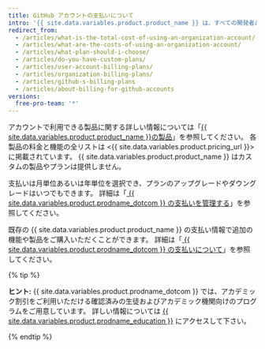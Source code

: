 ```yaml
---
title: GitHub アカウントの支払いについて
intro: '{{ site.data.variables.product.product_name }} は、すべての開発者あるいは Team に対して無償版と有償版の製品が用意されています。'
redirect_from:
  - /articles/what-is-the-total-cost-of-using-an-organization-account/
  - /articles/what-are-the-costs-of-using-an-organization-account/
  - /articles/what-plan-should-i-choose/
  - /articles/do-you-have-custom-plans/
  - /articles/user-account-billing-plans/
  - /articles/organization-billing-plans/
  - /articles/github-s-billing-plans
  - /articles/about-billing-for-github-accounts
versions:
  free-pro-team: '*'
---
```


アカウントで利用できる製品に関する詳しい情報については「[{{ site.data.variables.product.product_name }}の製品](/articles/github-s-products)」を参照してください。 各製品の料金と機能の全リストは <{{ site.data.variables.product.pricing_url }}> に掲載されています。 {{ site.data.variables.product.product_name }} はカスタムの製品やプランは提供しません。

支払いは月単位あるいは年単位を選択でき、プランのアップグレードやダウングレードはいつでもできます。 詳細は「[ {{ site.data.variables.product.prodname_dotcom }} の支払いを管理する](/articles/managing-billing-for-your-github-account)」を参照してください。

既存の {{ site.data.variables.product.product_name }} の支払い情報で追加の機能や製品をご購入いただくことができます。 詳細は「[ {{ site.data.variables.product.prodname_dotcom }} の支払いについて](/articles/about-billing-on-github)」を参照してください。

{% tip %}

**ヒント:** {{ site.data.variables.product.prodname_dotcom }} では、アカデミック割引をご利用いただける確認済みの生徒およびアカデミック機関向けのプログラムをご用意しています。 詳しい情報については [{{ site.data.variables.product.prodname_education }}](https://education.github.com/) にアクセスして下さい。

{% endtip %}
